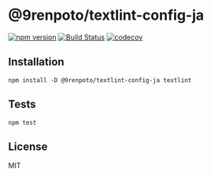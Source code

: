 # @9renpoto/textlint-config-ja

[![npm version](https://badge.fury.io/js/%409renpoto%2Ftextlint-config-ja.svg)](https://badge.fury.io/js/%409renpoto%2Ftextlint-config-ja)
[![Build Status](https://travis-ci.org/9renpoto/frontend.svg?branch=master)](https://travis-ci.org/9renpoto/frontend)
[![codecov](https://codecov.io/gh/9renpoto/frontend/branch/master/graph/badge.svg)](https://codecov.io/gh/9renpoto/frontend)

## Installation

    npm install -D @9renpoto/textlint-config-ja textlint

## Tests

    npm test

## License

MIT
